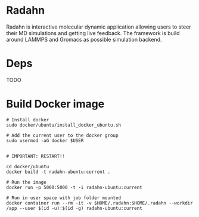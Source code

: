 # Radahn

Radahn is interactive molecular dynamic application allowing users to steer their MD simulations and getting live feedback. The framework is build around LAMMPS and Gromacs as possible simulation backend. 

# Deps

TODO

# Build Docker image

```
# Install docker
sudo docker/ubuntu/install_docker_ubuntu.sh

# Add the current user to the docker group
sudo usermod -aG docker $USER


# IMPORTANT: RESTART!!

cd docker/ubuntu
docker build -t radahn-ubuntu:current .

# Run the image
docker run -p 5000:5000 -t -i radahn-ubuntu:current

# Run in user space with job folder mounted
docker container run --rm -it -v $HOME/.radahn:$HOME/.radahn --workdir /app --user $(id -u):$(id -g) radahn-ubuntu:current
```